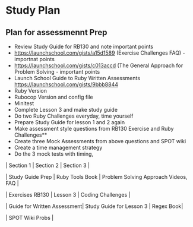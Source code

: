 # Study Plan

## Plan for assessmennt Prep

- Review Study Guide for RB130 and note important points
- https://launchschool.com/gists/a15d1589 (Exercise Challenges FAQ) - importnat points
- https://launchschool.com/gists/c013accd (The General Approach for Problem Solving - important points
- Launch School Guide to Ruby Written Assessments https://launchschool.com/gists/9bbb8844
- Ruby Version
- Rubocop Version and config file
- Minitest
- Complete Lesson 3 and make study guide
- Do two Ruby Challenges everyday, time yourself
- Prepare Study Guide for lesson 1 and 2 again
- Make assessment style questions from RB130 Exercise and Ruby Challenges**
- Create three Mock Assessments from above questions and SPOT wiki
- Create a time management strategy
- Do the 3 mock tests with timing,


| Section 1        | Section 2       | Section 3        |

| Study Guide Prep | Ruby Tools Book | Problem Solving Approach Videos, FAQ |

| Exercises RB130  | Lesson 3        | Coding Challenges |

| Guide for Written Assessment| Study Guide for Lesson 3 | Regex Book|

| SPOT Wiki Probs |
